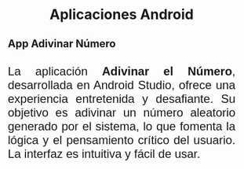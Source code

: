 <img src="https://raw.githubusercontent.com/DarwinChamba/AplicacionesEnClase/refs/heads/master/WhatsApp%20Image%202024-05-14%20at%208.14.50%20PM.jpeg?token=GHSAT0AAAAAAC2YQ3AGOWL3D6QZ5P5TYD22Z2R575Q" alt="">
<h1 style="text-align: center; padding: 10px; margin: 10px;">Aplicaciones Android</h1>
<h2 style= "padding: 10px; margin: 10px;">App Adivinar Número</h2>

<p style="text-align: justify; margin: 10px; padding: 10px; font-size: 1.5rem; font-family: 'Gill Sans', 'Gill Sans MT', Calibri, 'Trebuchet MS', sans-serif;">La aplicación <strong>Adivinar el Número</strong>, desarrollada en Android Studio, ofrece una experiencia entretenida y desafiante. Su objetivo es adivinar un número aleatorio generado por el sistema, lo que fomenta la lógica y el pensamiento crítico del usuario. La interfaz es intuitiva y fácil de usar.</p>
